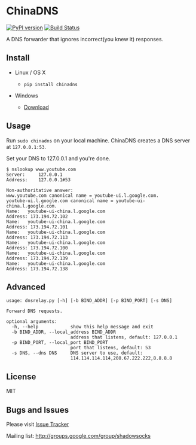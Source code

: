 ChinaDNS
=========

[![PyPI version]][PyPI] [![Build Status]][Travis CI]

A DNS forwarder that ignores incorrect(you knew it) responses.

Install
-------

* Linux / OS X

    * ```pip install chinadns```

* Windows

    * [Download]

Usage
-----

Run `sudo chinadns` on your local machine. ChinaDNS creates a DNS server at
`127.0.0.1:53`.

Set your DNS to 127.0.0.1 and you're done.

    $ nslookup www.youtube.com
    Server:		127.0.0.1
    Address:	127.0.0.1#53
    
    Non-authoritative answer:
    www.youtube.com	canonical name = youtube-ui.l.google.com.
    youtube-ui.l.google.com	canonical name = youtube-ui-china.l.google.com.
    Name:	youtube-ui-china.l.google.com
    Address: 173.194.72.102
    Name:	youtube-ui-china.l.google.com
    Address: 173.194.72.101
    Name:	youtube-ui-china.l.google.com
    Address: 173.194.72.113
    Name:	youtube-ui-china.l.google.com
    Address: 173.194.72.100
    Name:	youtube-ui-china.l.google.com
    Address: 173.194.72.139
    Name:	youtube-ui-china.l.google.com
    Address: 173.194.72.138

Advanced
--------

    usage: dnsrelay.py [-h] [-b BIND_ADDR] [-p BIND_PORT] [-s DNS]

    Forward DNS requests.

    optional arguments:
      -h, --help            show this help message and exit
      -b BIND_ADDR, --local_address BIND_ADDR
                            address that listens, default: 127.0.0.1
      -p BIND_PORT, --local_port BIND_PORT
                            port that listens, default: 53
      -s DNS, --dns DNS     DNS server to use, default:
                            114.114.114.114,208.67.222.222,8.8.8.8

License
-------
MIT

Bugs and Issues
----------------
Please visit [Issue Tracker]

Mailing list: http://groups.google.com/group/shadowsocks


[Build Status]:    https://img.shields.io/travis/clowwindy/ChinaDNS/master.svg?style=flat
[Download]:        http://sourceforge.net/projects/shadowsocksgui/files/dist/ChinaDNS-win32-0.1.7.rar/download
[Issue Tracker]:   https://github.com/clowwindy/ChinaDNS/issues?state=open
[PyPI]:            https://pypi.python.org/pypi/chinadns
[PyPI version]:    https://img.shields.io/pypi/v/chinadns.svg?style=flat
[Shadowsocks]:     https://github.com/clowwindy/shadowsocks
[Travis CI]:       https://travis-ci.org/clowwindy/ChinaDNS
